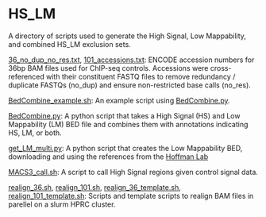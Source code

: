 # HS_LM

A directory of scripts used to generate the High Signal, Low Mappability, and combined HS_LM exclusion sets.

[36_no_dup_no_res.txt](36_no_dup_no_res.txt), [101_accessions.txt](101_accessions.txt): ENCODE accession numbers for 36bp BAM files used for ChIP-seq controls. Accessions were cross-referenced with their constituent FASTQ files to remove redundancy / duplicate FASTQs (no_dup) and ensure non-restricted base calls (no_res).

[BedCombine_example.sh](BedCombine_example.sh): An example script using [BedCombine.py](BedCombine.py).

[BedCombine.py](BedCombine.py): A python script that takes a High Signal (HS) and Low Mappability (LM) BED file and combines them with annotations indicating HS, LM, or both.

[get_LM_multi.py](get_LM_multi.py): A python script that creates the Low Mappability BED, downloading and using the references from the [Hoffman Lab](https://bismap.hoffmanlab.org/)

[MACS3_call.sh](MACS3_call.sh): A script to call High Signal regions given control signal data.

[realign_36.sh](realign_36.sh), [realign_101.sh](realign_101.sh), [realign_36_template.sh](realign_36_template.sh), [realign_101_template.sh](realign_101_template.sh): Scripts and template scripts to realign BAM files in parellel on a slurm HPRC cluster.
